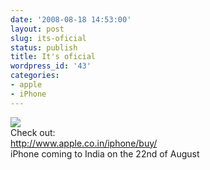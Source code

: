 ```yaml
---
date: '2008-08-18 14:53:00'
layout: post
slug: its-oficial
status: publish
title: It's oficial
wordpress_id: '43'
categories:
- apple
- iPhone
---
```


[![](http://2.bp.blogspot.com/_BQ0a8k-GX20/SKk44I52P9I/AAAAAAAABOM/Qe68XDJqcL8/s400/Picture+1.png)](http://2.bp.blogspot.com/_BQ0a8k-GX20/SKk44I52P9I/AAAAAAAABOM/Qe68XDJqcL8/s1600-h/Picture+1.png)  
Check out:  
http://www.apple.co.in/iphone/buy/  
iPhone coming to India on the 22nd of August
